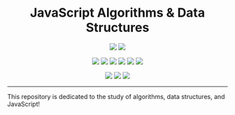 <h1 align="center">JavaScript Algorithms & Data Structures</h1>

<p align="center">
  <a href="https://standardjs.com"><img src="https://img.shields.io/badge/code_style-standard-brightgreen.svg"></a>
  <a href="https://github.com/JCPedroza/algorithms-and-data-structures-js/blob/master/LICENSE"><img src="https://img.shields.io/github/license/jcpedroza/algorithms-and-data-structures-js"></a>
</p>

<p align="center">
  <img src="https://img.shields.io/github/contributors/JCPedroza/algorithms-and-data-structures-py">
  <img src="https://img.shields.io/github/commit-activity/m/JCPedroza/algorithms-and-data-structures-py">
  <img src="https://img.shields.io/github/issues-raw/JCPedroza/algorithms-and-data-structures-py">
  <img src="https://img.shields.io/github/issues-closed-raw/JCPedroza/algorithms-and-data-structures-py">
  <img src="https://img.shields.io/github/issues-pr-raw/JCPedroza/algorithms-and-data-structures-py">
  <img src="https://img.shields.io/github/issues-pr-closed-raw/JCPedroza/algorithms-and-data-structures-py">
</p>

<p align="center">
  <img src="https://img.shields.io/tokei/lines/github/jcpedroza/algorithms-and-data-structures-js">
  <img src="https://img.shields.io/github/languages/code-size/jcpedroza/algorithms-and-data-structures-js">
  <img src="https://img.shields.io/github/repo-size/jcpedroza/algorithms-and-data-structures-js">
</p>

<hr>

<p>This repository is dedicated to the study of algorithms, data structures, and JavaScript!</p>
